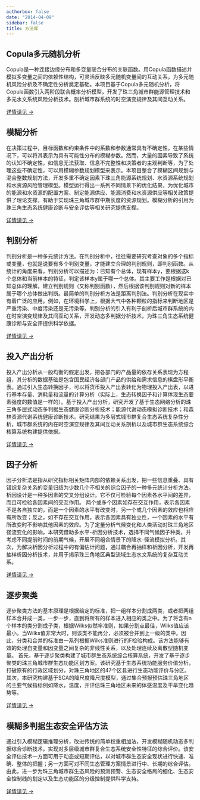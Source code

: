 ```yaml
---
authorbox: false
date: "2014-04-09"
sidebar: false
title: 方法库
---
```


## Copula多元随机分析

Copula是一种连接边缘分布和多变量联合分布的关联函数。用Copula函数描述并模拟多变量之间的依赖性结构，可灵活反映多元随机变量间的互动关系，为多元随机风险分析及不确定性分析奠定基础。本项目基于Copula多元随机分析，将Copula函数引入两阶段联合概率分析模型，开发了珠三角城市群能源管理技术和多元水文系统风险分析技术。剖析城市群系统的时空演变规律及其间互动关系。

[详情请见 →](/post/method-copula/)


## 模糊分析

在决策过程中，目标函数和约束条件中的系数和参数通常具有不确定性，在某些情况下，可以将其表示为具有可能性分布的模糊参数。然而，大量的因素导致了系统的认知不确定性，如信息无法获取、信息不完整性和决策者的主观判断等，为了处理这些不确定性，可以用模糊参数规划模型来表示。本项目整合了模糊区间规划与混合整数规划方法，开发多重不确定因素下珠三角能源系统规划、水资源系统规划和水资源风险管理模型。模型运行得出一系列不同情景下的优化结果，为优化城市的能源和水资源的配置方案、制定能源供应、能源消费和水资源供应等相关政策提供了理论支撑，有助于实现珠三角城市群中期长度的资源规划。模糊分析的引用为珠三角生态系统健康诊断与安全评估等相关研究提供支撑。

[详情请见 →](/post/method-fuzzy/)


## 判别分析

判别分析是一种多元统计方法。在判别分析中，往往需要研究考查对象的多个指标或变量，也就是说要有多个判别变量，才能建立合理的判别规则，即判别函数。从统计的角度来看，判别分析可以描述为：已知有个总体，现有样本y，要根据这k个总体和当前样本的特征，判定该样本y属于哪一个总体。其主要工作是根据对已知总体的理解，建立判别规则（又称判别函数），然后根据该判别规则对新的样本属于哪个总体做出判断。最简单的判别分析方法是距离判别法。判别分析在现实中有着广泛的应用。例如，在环境科学上，根据大气中各种颗粒的指标来判断地区是严重污染、中度污染还是无污染等。判别分析的引入有利于剖析后城市群系统的内在时空演变规律及其间互动关系，开发动态多判据分析技术，为珠三角生态系统健康诊断与安全评提供科学依据。

[详情请见 →](/post/method-da/)


## 投入产出分析

投入产出分析从一般均衡的假定出发，把各部门的产品量的依存关系表现为方程组，其分析的数据基础是包含国民经济各部门产品的供给和需求信息的棋盘形平衡表。通过引入生态转换因子，可以将货币投入产出表转化为物理投入产出表，以进行基本存量、消耗量和流量的计算分析（实际上，生态转换因子和计算体现生态要素强度的数值是一样的）。基于投入产出分析，研究开发了基于生态网络分析的珠三角多层式动态多判据生态健康诊断分析技术；能源代谢动态模拟诊断技术；和森林资源代谢系统健康诊断技术。研究结果为多层式城市群复合生态系统复杂性分析，城市群系统的内在时空演变规律及其间互动关系剖析以及城市群生态系统综合核算系统构建提供依据。

[详情请见 →](/post/method-ioa/)


## 因子分析

因子分析法是指从研究指标相关矩阵内部的依赖关系出发，把一些信息重叠、具有错综复杂关系的变量归结为少数几个不相关的综合因子的一种多元统计分析方法。析因设计是一种多因素的交叉分组设计。它不仅可检验每个因素各水平间的差异，而且可检验各因素间的交互作用。 两个或多个因素如存在交互作用，表示各因素不是各自独立的，而是一个因素的水平有改变时，另一个或几个因素的效应也相应有所改变；反之，如不存在交互作用，表示各因素具有独立性，一个因素的水平有所改变时不影响其他因素的效应。为了定量分析气候变化和人类活动对珠三角地区径流变化的影响，本研究借助多水平-析因分析技术，选择不同气候因子种类，并考虑不同提前时间的前期气候，开展不同组合情景下的降水-径流模拟分析。其次，为解决析因分析过程中的有偏估计问题，通过耦合再抽样和析因分析，开发再抽样析因分析技术，并用于揭示珠三角地区典型流域生态水文系统的复杂互动关系。

[详情请见 →](/post/method-fa/)


## 逐步聚类

逐步聚类方法的基本原理是根据给定的标准，把一组样本分割成两类，或者把两组样本合并成一类，一步一步，直到将所有的样本进入相应的类之中。为了将含有n个样本的类分割成子类，根据Wilks似然率准则，如果分割点最佳，Wilks值应该最小。当Wilks值非常大时，则该类不能再分，必须被合并到上一级的类中。因此，分类和合并的标准由一系列根据Wilks准则进行的F检验构成。该方法能够有效的处理自变量和因变量之间复杂的非线性关系，以及处理连续及离散型随机变量。
首先，基于逐步聚类构建了城市群生态系统综合核算系统，开发了基于逐步聚类的珠三角城市群生态功能区划方案。该研究基于生态系统功能服务价值分析，打破原有的行政区域划分，对珠三角地区的47个区县进行生态功能评价与分区。其次，本研究构建基于SCA的降尺度降尺度模型，通过集合预报预估珠三角地区的主要气候指标例如降水，温度，并评估珠三角地区未来的体感温度及干旱变化趋势等。

[详情请见 →](/post/method-sca/)


## 模糊多判据生态安全评估方法

通过引入模糊逻辑推理分析，改进传统的简单权重相加法，开发模糊随机动态多判据综合诊断技术，实现对多层级城市群复合生态系统安全性特征的综合评价。该安全评估技术一方面可用于动态或短期评估，以对城市群生态安全现状进行快速、准确、整体的把握；另一方面可对不同生态管理方案情景进行中、长期的综合评估。由此，进一步为珠三角城市群生态风险的预测预警、生态安全格局的细化、生态安全控制线的划定以及生态功能区的分级控制提供科学支持。

[详情请见 →](/post/method-fmc/)


